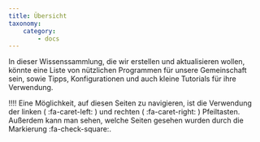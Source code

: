```yaml
---
title: Übersicht
taxonomy:
    category:
        - docs
---
```


In dieser Wissenssammlung, die wir erstellen und aktualisieren wollen, könnte eine Liste von nützlichen Programmen für unsere Gemeinschaft sein, sowie Tipps, Konfigurationen und auch kleine Tutorials für ihre Verwendung.

!!!! Eine Möglichkeit, auf diesen Seiten zu navigieren, ist die Verwendung der linken ( :fa-caret-left: ) und rechten ( :fa-caret-right: ) Pfeiltasten. Außerdem kann man sehen, welche Seiten gesehen wurden durch die Markierung :fa-check-square:.